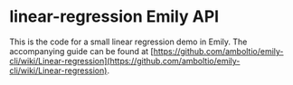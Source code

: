 # linear-regression Emily API

This is the code for a small linear regression demo in Emily. The accompanying guide can be found at [https://github.com/amboltio/emily-cli/wiki/Linear-regression](https://github.com/amboltio/emily-cli/wiki/Linear-regression).
